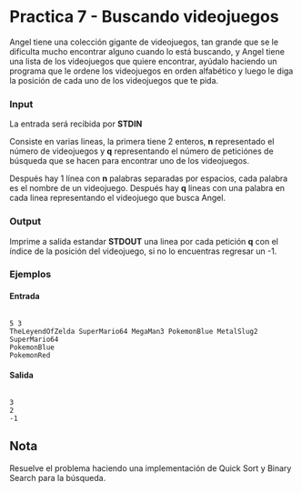 # Practica 7 - Buscando videojuegos

Angel tiene una colección gigante de videojuegos, tan grande que se le dificulta mucho encontrar alguno cuando lo está buscando, y Angel tiene una lista de los videojuegos que quiere encontrar, ayúdalo haciendo un programa que le ordene los videojuegos en orden alfabético y luego le diga la posición de cada uno de los videojuegos que te pida.

### Input

La entrada será recibida por **STDIN**

Consiste en varias lineas, la primera tiene 2 enteros, **n** representado el número de videojuegos y **q** representando el número de peticiónes de búsqueda que se hacen para encontrar uno de los videojuegos.

Después hay 1 línea con **n** palabras separadas por espacios, cada palabra es el nombre de un videojuego.
Después hay **q** lineas con una palabra en cada linea representando el videojuego que busca Angel.

### Output

Imprime a salida estandar **STDOUT** una linea por cada petición **q** con el índice de la posición del videojuego, si no lo encuentras regresar un -1.

### Ejemplos

#### Entrada
```

5 3
TheLeyendOfZelda SuperMario64 MegaMan3 PokemonBlue MetalSlug2
SuperMario64
PokemonBlue
PokemonRed
```
#### Salida

```

3
2
-1
```

## Nota
Resuelve el problema haciendo una implementación de Quick Sort y Binary Search para la búsqueda.
